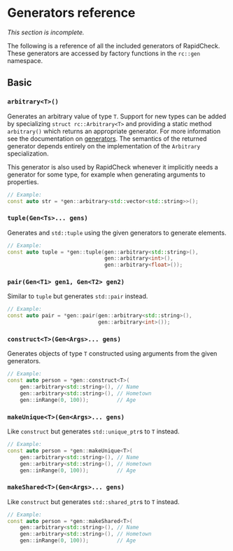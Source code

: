 Generators reference
====================
_This section is incomplete._

The following is a reference of all the included generators of RapidCheck. These generators are accessed by factory functions in the `rc::gen` namespace.

## Basic ##

### `arbitrary<T>()` ###
Generates an arbitrary value of type `T`. Support for new types can be added by specializing `struct rc::Arbitrary<T>` and providing a static method `arbitrary()` which returns an appropriate generator. For more information see the documentation on [generators](generators.md). The semantics of the returned generator depends entirely on the implementation of the `Arbitrary` specialization.

This generator is also used by RapidCheck whenever it implicitly needs a generator for some type, for example when generating arguments to properties.

```C++
// Example:
const auto str = *gen::arbitrary<std::vector<std::string>>();
```

### `tuple(Gen<Ts>... gens)` ###
Generates and `std::tuple` using the given generators to generate elements.

```C++
// Example:
const auto tuple = *gen::tuple(gen::arbitrary<std::string>(),
                               gen::arbitrary<int>(),
                               gen::arbitrary<float>());
```

### `pair(Gen<T1> gen1, Gen<T2> gen2)` ###
Similar to `tuple` but generates `std::pair` instead.

```C++
// Example:
const auto pair = *gen::pair(gen::arbitrary<std::string>(),
                             gen::arbitrary<int>());
```

### `construct<T>(Gen<Args>... gens)` ###
Generates objects of type `T` constructed using arguments from the given generators.

```C++
// Example:
const auto person = *gen::construct<T>(
    gen::arbitrary<std::string>(), // Name
    gen::arbitrary<std::string>(), // Hometown
    gen::inRange(0, 100));         // Age
```

### `makeUnique<T>(Gen<Args>... gens)` ###
Like `construct` but generates `std::unique_ptr`s to `T` instead.

```C++
// Example:
const auto person = *gen::makeUnique<T>(
    gen::arbitrary<std::string>(), // Name
    gen::arbitrary<std::string>(), // Hometown
    gen::inRange(0, 100));         // Age
```

### `makeShared<T>(Gen<Args>... gens)` ###
Like `construct` but generates `std::shared_ptr`s to `T` instead.

```C++
// Example:
const auto person = *gen::makeShared<T>(
    gen::arbitrary<std::string>(), // Name
    gen::arbitrary<std::string>(), // Hometown
    gen::inRange(0, 100));         // Age
```
